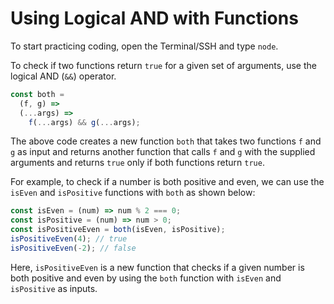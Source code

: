 # Using Logical AND with Functions

To start practicing coding, open the Terminal/SSH and type `node`.

To check if two functions return `true` for a given set of arguments, use the logical AND (`&&`) operator.

```js
const both =
  (f, g) =>
  (...args) =>
    f(...args) && g(...args);
```

The above code creates a new function `both` that takes two functions `f` and `g` as input and returns another function that calls `f` and `g` with the supplied arguments and returns `true` only if both functions return `true`.

For example, to check if a number is both positive and even, we can use the `isEven` and `isPositive` functions with `both` as shown below:

```js
const isEven = (num) => num % 2 === 0;
const isPositive = (num) => num > 0;
const isPositiveEven = both(isEven, isPositive);
isPositiveEven(4); // true
isPositiveEven(-2); // false
```

Here, `isPositiveEven` is a new function that checks if a given number is both positive and even by using the `both` function with `isEven` and `isPositive` as inputs.
